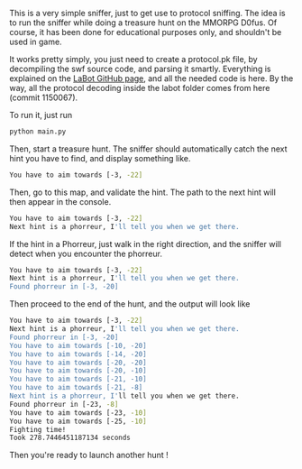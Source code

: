 This is a very simple sniffer, just to get use to protocol sniffing.
The idea is to run the sniffer while doing a treasure hunt on the MMORPG D0fus.
Of course, it has been done for educational purposes only, and shouldn't be used in game. 

It works pretty simply, you just need to create a protocol.pk file, by decompiling the swf source code, and parsing it smartly.
Everything is explained on the [LaBot GitHub page](https://github.com/louisabraham/LaBot), and all the needed code is here.
By the way, all the protocol decoding inside the labot folder comes from here (commit 1150067).

To run it, just run 
```bash
python main.py
```

Then, start a treasure hunt. The sniffer should automatically catch the next hint you have to find, and display something like.
```bash
You have to aim towards [-3, -22]
```

Then, go to this map, and validate the hint. The path to the next hint will then appear in the console.

```bash
You have to aim towards [-3, -22]
Next hint is a phorreur, I'll tell you when we get there.
```

If the hint in a Phorreur, just walk in the right direction, and the sniffer will detect when you encounter the phorreur.

```bash
You have to aim towards [-3, -22]
Next hint is a phorreur, I'll tell you when we get there.
Found phorreur in [-3, -20]
```

Then proceed to the end of the hunt, and the output will look like
```bash
You have to aim towards [-3, -22]
Next hint is a phorreur, I'll tell you when we get there.
Found phorreur in [-3, -20]
You have to aim towards [-10, -20]
You have to aim towards [-14, -20]
You have to aim towards [-20, -20]
You have to aim towards [-20, -10]
You have to aim towards [-21, -10]
You have to aim towards [-21, -8]
Next hint is a phorreur, I'll tell you when we get there.
Found phorreur in [-23, -8]
You have to aim towards [-23, -10]
You have to aim towards [-25, -10]
Fighting time!
Took 278.7446451187134 seconds
```

Then you're ready to launch another hunt !